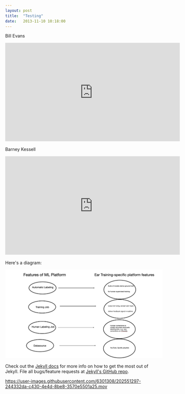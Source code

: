 ```yaml
---
layout: post
title:  "Testing"
date:   2013-11-10 10:18:00
---
```


Bill Evans

<iframe width="560" height="315" src="https://www.youtube.com/embed/QwXAqIaUahI?rel=0&start=711&end=775" frameborder="0" allow="accelerometer; autoplay; encrypted-media; gyroscope; picture-in-picture" allowfullscreen></iframe>

Barney Kessell

<iframe width="560" height="315" src="https://www.youtube.com/embed/fnoXbqadcjU?rel=0&start=77&end=127" frameborder="0" allow="accelerometer; autoplay; encrypted-media; gyroscope; picture-in-picture" allowfullscreen></iframe>

Here's a diagram:

<img src="../assets/images/diagramTest.png" alt="test image" />

Check out the [Jekyll docs][jekyll] for more info on how to get the most out of Jekyll. File all bugs/feature requests at [Jekyll's GitHub repo][jekyll-gh].

[jekyll-gh]: https://github.com/mojombo/jekyll
[jekyll]:    http://jekyllrb.com



https://user-images.githubusercontent.com/6301308/202551297-244332da-c430-4e4d-8be8-3570e5501a25.mov



